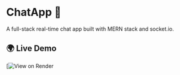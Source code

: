 # ChatApp 💬

A full-stack real-time chat app built with MERN stack and socket.io.

## 🌍 Live Demo

[![View on Render](https://chatapp-uxp5.onrender.com/)
